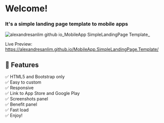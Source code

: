 
# Welcome!
### It's a simple landing page template to mobile apps

![alexandresanlim github io_MobileApp SimpleLandingPage Template_](https://user-images.githubusercontent.com/5353685/120659699-fb795400-c45c-11eb-8aa7-d321aad6541c.png)


Live Preview:
https://alexandresanlim.github.io/MobileApp.SimpleLandingPage.Template/

## 🎉 Features

✅ HTML5 and Bootstrap only</br>
✅ Easy to custom</br>
✅ Responsive</br>
✅ Link to App Store and Google Play</br>
✅ Screenshots panel</br>
✅ Benefit panel</br>
✅ Fast load</br>
✅ Enjoy!
